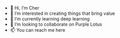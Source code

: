- 👋 Hi, I’m Cher
- 👀 I’m interested in creating things that bring value
- 🌱 I’m currently learning deep learning
- 💞️ I’m looking to collaborate on Purple Lotus
- 📫 You can reach me here
